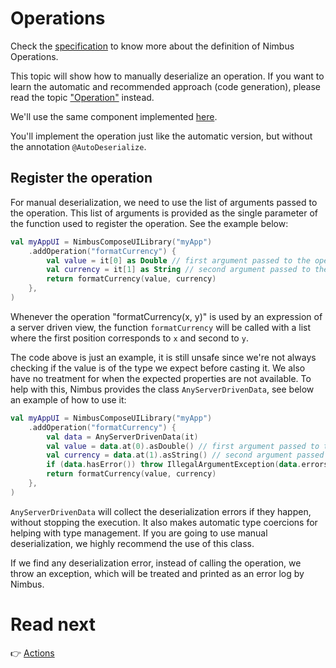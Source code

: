 # Operations
Check the [specification](/specification/operation.md) to know more about the definition of Nimbus Operations.

This topic will show how to manually deserialize an operation. If you want to learn the automatic and recommended approach (code generation), please
read the topic ["Operation"](../operation.md) instead.

We'll use the same component implemented [here](../operation.md#creating-your-own-operations).

You'll implement the operation just like the automatic version, but without the annotation `@AutoDeserialize`.

## Register the operation
For manual deserialization, we need to use the list of arguments passed to the operation. This list of arguments is provided as the single
parameter of the function used to register the operation. See the example below:

```kotlin
val myAppUI = NimbusComposeUILibrary("myApp")
    .addOperation("formatCurrency") { 
        val value = it[0] as Double // first argument passed to the operation
        val currency = it[1] as String // second argument passed to the operation
        return formatCurrency(value, currency)
    },
)
```

Whenever the operation "formatCurrency(x, y)" is used by an expression of a server driven view, the function `formatCurrency` will be called with a 
list where the first position corresponds to `x` and second to `y`.

The code above is just an example, it is still unsafe since we're not always checking if the value is of the type we expect before casting it. We also
have no treatment for when the expected properties are not available. To help with this, Nimbus provides the class `AnyServerDrivenData`, see below
an example of how to use it:

```kotlin
val myAppUI = NimbusComposeUILibrary("myApp")
    .addOperation("formatCurrency") {
        val data = AnyServerDrivenData(it)
        val value = data.at(0).asDouble() // first argument passed to the operation
        val currency = data.at(1).asString() // second argument passed to the operation
        if (data.hasError()) throw IllegalArgumentException(data.errorsAsString())
        return formatCurrency(value, currency)
    },
)
```

`AnyServerDrivenData` will collect the deserialization errors if they happen, without stopping the execution. It also makes automatic type coercions
for helping with type management. If you are going to use manual deserialization, we highly recommend the use of this class.

If we find any deserialization error, instead of calling the operation, we throw an exception, which will be treated and printed as an error
log by Nimbus.

# Read next
:point_right: [Actions](action.md)

